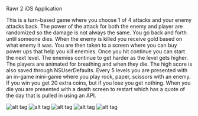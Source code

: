 Rawr 2 iOS Application

This is a turn-based game where you choose 1 of 4 attacks and your enemy attacks back. The power of the attack for both the enemy and player are randomized so the damage is not always the same. You go back and forth until someone dies. When the enemy is killed you receive gold based on what enemy it was. You are then taken to a screen where you can buy power ups that help you kill enemies. Once you hit continue you can start the next level. The enemies continue to get harder as the level gets higher. The players are animated for breathing and when they die. The high score is also saved through NSUserDefaults. Every 5 levels you are presented with an in-game mini-game where you play rock, paper, scissors with an enemy. If you win you get 20 extra coins, but if you lose you get nothing. When you die you are presented with a death screen to restart which has a quote of the day that is pulled in using an API.

![alt tag](https://raw.githubusercontent.com/jamesalandyer/rawr-2/master/rawr-21.png)
![alt tag](https://raw.githubusercontent.com/jamesalandyer/rawr-2/master/rawr-22.png)
![alt tag](https://raw.githubusercontent.com/jamesalandyer/rawr-2/master/rawr-23.png)
![alt tag](https://raw.githubusercontent.com/jamesalandyer/rawr-2/master/rawr-24.png)
![alt tag](https://raw.githubusercontent.com/jamesalandyer/rawr-2/master/rawr-25.png)
